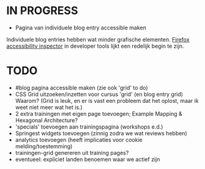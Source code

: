 # IN PROGRESS

- Pagina van individuele blog entry accessible maken

Individuele blog entries hebben wat minder grafische elementen. [Firefox accessibility inspector](https://developer.mozilla.org/en-US/docs/Web/Accessibility/Understanding_WCAG/Text_labels_and_names?utm_source=devtools&utm_medium=a11y-panel-checks-text-label#Content_with_images_must_be_labeled) in developer tools lijkt een redelijk begin te zijn.

# TODO

- #blog pagina accessible maken (zie ook 'grid' to do)
- CSS Grid uitzoeken/inzetten voor cursus 'grid' (en blog entry grid)
Waarom? (Grid is leuk, en er is vast een probleem dat het oplost, maar ik weet niet meer wat het is.)
- 2 extra trainingen met eigen page toevoegen; Example Mapping & Hexagonal Architecture?
- 'specials' toevoegen aan trainingspagina (workshops e.d.)
- Springest widgets toevoegen (zinnig zodra we wat reviews hebben)
- analytics toevoegen (heeft implicaties voor cookie melding/toestemming)
- trainingen-grid genereren uit training pages?
- eventueel: expliciet landen benoemen waar we actief zijn
